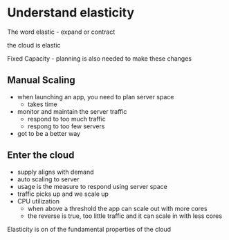 # Understand elasticity

The word elastic - expand or contract

the cloud is elastic

Fixed Capacity - planning is also needed to make these changes

## Manual Scaling

* when launching an app, you need to plan server space
  * takes time
* monitor and maintain the server traffic
  * respond to too much traffic
  * respong to too few servers
* got to be a better way

## Enter the cloud

* supply aligns with demand
* auto scaling to server
* usage is the measure to respond using server space
* traffic picks up and we scale up
* CPU utilization
  * when above a threshold the app can scale out with more cores
  * the reverse is true, too little traffic and it can scale in with less cores

Elasticity is on of the fundamental properties of the cloud
